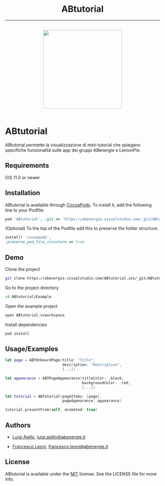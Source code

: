 <h1 align="center">ABtutorial</h1>

<hr/>
<br/>

<div align="center">
<img width="256" height="256" src="https://abenergie.visualstudio.com/2cd1c72b-5531-41dc-8dcb-437d29801dcc/_apis/git/repositories/2a41da94-647a-4081-a5d5-d5871a66a14b/items?path=%2FABtutorial_logo.png&versionDescriptor%5BversionOptions%5D=0&versionDescriptor%5BversionType%5D=0&versionDescriptor%5Bversion%5D=master&resolveLfs=true&%24format=octetStream&api-version=5.0">
</div>

<br/>


# ABtutorial

ABtutorial permette la visualizzazione di mini-tutorial che spiegano specifiche funzionalità sulle app dei gruppi ABenergie e LemonPie.

## Requirements

iOS 11.0 or newer

## Installation 

ABtutorial is available through [CocoaPods](https://cocoapods.org). 
To install it, add the following line to your Podfile:

```ruby
pod 'ABtutorial', :git => 'https://abenergie.visualstudio.com/_git/ABtutorial.ios'
```

(Optional) To the top of the Podfile add this to preserve the folder structure.
```ruby
install! 'cocoapods',
:preserve_pod_file_structure => true
```

## Demo

Clone the project

```bash
git clone https://abenergie.visualstudio.com/ABtutorial.ios/_git/ABtutorial.ios
```

Go to the project directory

```bash
cd ABtutorial/Example
```

Open the example project

```bash
open ABtutorial.xcworkspace
```

Install dependencies

```bash
pod install
```

## Usage/Examples

```swift
let page = ABTOnboardPage(title: "Title",
                          description: "Description",
                          [...])

let appearance = ABTPageAppearance(titleColor: .black,
                                   backgroundColor: .red,
                                   [...])

let tutorial = ABTutorial(pageItems: [page],
                          pageAppearance: appearance)

tutorial.presentFrom(self, animated: true)
```

## Authors

- [Luigi Aiello](https://github.com/mo3bius), luigi.aiello@abenergie.it

- [Francesco Leoni](https://github.com/fraleo2406), francesco.leoni@abenergie.it

## License

ABtutorial is available under the [MIT](https://choosealicense.com/licenses/mit/) license. See the LICENSE file for more info.

